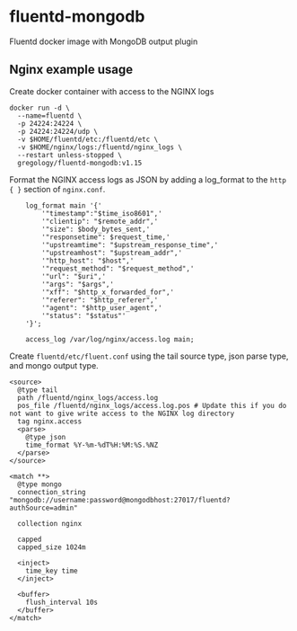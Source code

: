 # fluentd-mongodb
Fluentd docker image with MongoDB output plugin

## Nginx example usage

Create docker container with access to the NGINX logs

```
docker run -d \
  --name=fluentd \
  -p 24224:24224 \
  -p 24224:24224/udp \
  -v $HOME/fluentd/etc:/fluentd/etc \
  -v $HOME/nginx/logs:/fluentd/nginx_logs \
  --restart unless-stopped \
  gregology/fluentd-mongodb:v1.15
```

Format the NGINX access logs as JSON by adding a log_format to the `http { }` section of `nginx.conf`.

```
    log_format main '{'
        '"timestamp":"$time_iso8601",'
        '"clientip": "$remote_addr",'
        '"size": $body_bytes_sent,'
        '"responsetime": $request_time,'
        '"upstreamtime": "$upstream_response_time",'
        '"upstreamhost": "$upstream_addr",'
        '"http_host": "$host",'
        '"request_method": "$request_method",'
        '"url": "$uri",'
        '"args": "$args",'
        '"xff": "$http_x_forwarded_for",'
        '"referer": "$http_referer",'
        '"agent": "$http_user_agent",'
        '"status": "$status"'
    '}';

    access_log /var/log/nginx/access.log main;
```

Create `fluentd/etc/fluent.conf` using the tail source type, json parse type, and mongo output type.

```
<source>
  @type tail
  path /fluentd/nginx_logs/access.log
  pos_file /fluentd/nginx_logs/access.log.pos # Update this if you do not want to give write access to the NGINX log directory
  tag nginx.access
  <parse>
    @type json
    time_format %Y-%m-%dT%H:%M:%S.%NZ
  </parse>
</source>

<match **>
  @type mongo
  connection_string "mongodb://username:password@mongodbhost:27017/fluentd?authSource=admin"

  collection nginx

  capped
  capped_size 1024m

  <inject>
    time_key time
  </inject>

  <buffer>
    flush_interval 10s
  </buffer>
</match>
```
